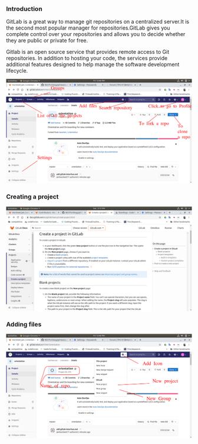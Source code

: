 ### Introduction

GitLab is a great way to manage git repositories on a centralized server.It is the second most popular manager for repositories.GitLab gives you complete control over your repositories and allows you to decide whether they are public or private for free.

Gitlab is an open source service that provides remote access to Git repositories. In addition to hosting your code, the services provide additional features designed to help manage the software development lifecycle.

![first page](images/gitlab/first_page.png)

### Creating a project
![create](images/gitlab/Creating.png)

### Adding files

![adding](images/gitlab/adding_files.png)


